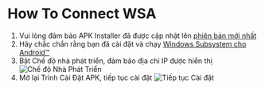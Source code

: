 # How To Connect WSA
1. Vui lòng đảm bảo APK Installer đã được cập nhật lên [phiên bản mới nhất](https://www.microsoft.com/store/productId/9P2JFQ43FPPG "APK Installer")
2. Hãy chắc chắn rằng bạn đã cài đặt và chạy [Windows Subsystem cho Android™](https://www.microsoft.com/store/productId/9P3395VX91NR)
3. Bật Chế độ nhà phát triển, đảm bảo địa chỉ IP được hiển thị ![Chế độ Nhà Phát Triển](https://raw.githubusercontent.com/Paving-Base/APK-Installer/screenshots/Documents/Tutorials/How%20To%20Connect%20WSA/Images/Snipaste_2022-10-02_19-02-09.png)
4. Mở lại Trình Cài Đặt APK, tiếp tục cài đặt ![Tiếp tục Cài đặt](https://raw.githubusercontent.com/Paving-Base/APK-Installer/screenshots/Documents/Tutorials/How%20To%20Connect%20WSA/Images/Snipaste_2022-10-02_17-34-04.png)
